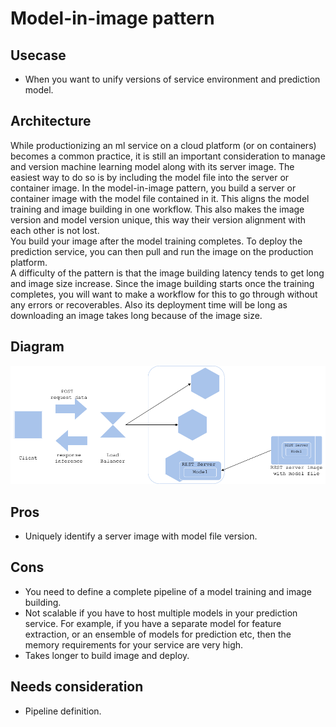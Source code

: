 # Model-in-image pattern

## Usecase
- When you want to unify versions of service environment and prediction model.

## Architecture
While productionizing an ml service on a cloud platform (or on containers) becomes a common practice, it is still an important consideration to manage and version machine learning model along with its server image. The easiest way to do so is by including the model file into the server or container image. In the model-in-image pattern, you build a server or container image with the model file contained in it. This aligns the model training and image building in one workflow. This also makes the image version and model version unique, this way their version alignment with each other is not lost.<br>
You build your image after the model training completes. To deploy the prediction service, you can then pull and run the image on the production platform.<br>
A difficulty of the pattern is that the image building latency tends to get long and image size increase. Since the image building starts once the training completes, you will want to make a workflow for this to go through without any errors or recoverables. Also its deployment time will be long as downloading an image takes long because of the image size.

## Diagram
![diagram](diagram.png)


## Pros
- Uniquely identify a server image with model file version.

## Cons
- You need to define a complete pipeline of a model training and image building.
- Not scalable if you have to host multiple models in your prediction service. For example, if you have a separate model for feature extraction, or an ensemble of models for prediction etc, then the memory requirements for your service are very high.
- Takes longer to build image and deploy.

## Needs consideration
- Pipeline definition.